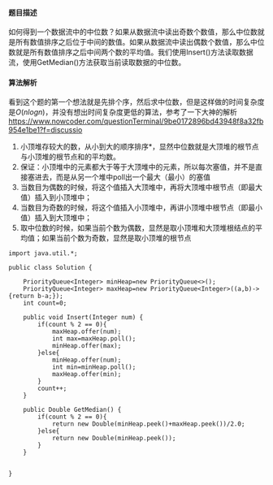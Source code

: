 #### 题目描述
如何得到一个数据流中的中位数？如果从数据流中读出奇数个数值，那么中位数就是所有数值排序之后位于中间的数值。如果从数据流中读出偶数个数值，那么中位数就是所有数值排序之后中间两个数的平均值。我们使用Insert()方法读取数据流，使用GetMedian()方法获取当前读取数据的中位数。
#### 算法解析
看到这个题的第一个想法就是先排个序，然后求中位数，但是这样做的时间复杂度是$O(nlogn)$，并没有想出时间复杂度更低的算法，参考了一下大神的解析 https://www.nowcoder.com/questionTerminal/9be0172896bd43948f8a32fb954e1be1?f=discussio
1. 小顶堆存较大的数，从小到大的顺序排序*，显然中位数就是大顶堆的根节点与小顶堆的根节点和的平均数。
2. 保证：小顶堆中的元素都大于等于大顶堆中的元素，所以每次塞值，并不是直接塞进去，而是从另一个堆中poll出一个最大（最小）的塞值
3. 当数目为偶数的时候，将这个值插入大顶堆中，再将大顶堆中根节点（即最大值）插入到小顶堆中；
4. 当数目为奇数的时候，将这个值插入小顶堆中，再讲小顶堆中根节点（即最小值）插入到大顶堆中；
5. 取中位数的时候，如果当前个数为偶数，显然是取小顶堆和大顶堆根结点的平均值；如果当前个数为奇数，显然是取小顶堆的根节点

```
import java.util.*;

public class Solution {

    PriorityQueue<Integer> minHeap=new PriorityQueue<>();
    PriorityQueue<Integer> maxHeap=new PriorityQueue<Integer>((a,b)->{return b-a;});
    int count=0;

    public void Insert(Integer num) {
        if(count % 2 == 0){
            maxHeap.offer(num);
            int max=maxHeap.poll();
            minHeap.offer(max);
        }else{
            minHeap.offer(num);
            int min=minHeap.poll();
            maxHeap.offer(min);
        }
        count++;
    }

    public Double GetMedian() {
        if(count % 2 == 0){
            return new Double(minHeap.peek()+maxHeap.peek())/2.0;
        }else{
            return new Double(minHeap.peek());
        }
    }


}
```

